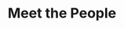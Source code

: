 ---
layout: people
order: 3
title: Meet the People
name: "Hadley Bickford"
position: "Administrative Associate"
current: true
headshot: "hadley.png"
website: ""
---